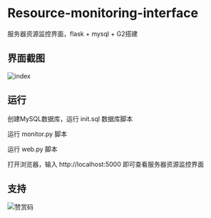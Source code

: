 # Resource-monitoring-interface
服务器资源监控界面，flask + mysql + G2搭建

## 界面截图
![index](https://cdn.jsdelivr.net/gh/ylsislove/Resource-monitoring-interface/index.png)

## 运行

创建MySQL数据库，运行 init.sql 数据库脚本

运行 monitor.py 脚本

运行 web.py 脚本

打开浏览器，输入 http://localhost:5000 即可查看服务器资源监控界面

## 支持
![赞赏码](https://cdn.jsdelivr.net/gh/ylsislove/Resource-monitoring-interface/reward.png)

